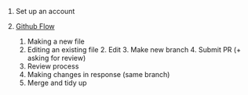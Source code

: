 1. Set up an account
2. [Github Flow](https://help.github.com/articles/github-flow/)
		
	1. Making a new file
	2. Editing an existing file 
		2. Edit
		3. Make new branch
		4. Submit PR (+ asking for review)
	3. Review process
	4. Making changes in response  (same branch)
	5. Merge and tidy up
